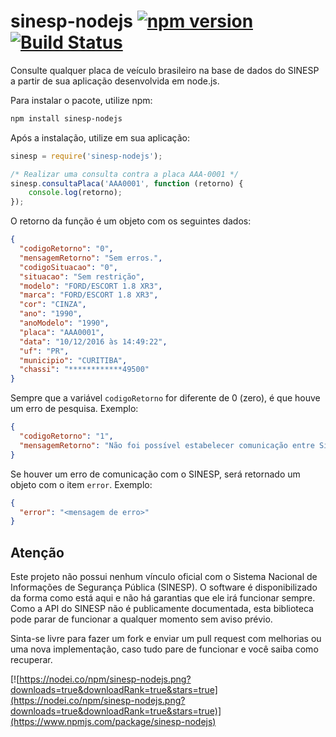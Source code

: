 # sinesp-nodejs [![npm version](https://badge.fury.io/js/sinesp-nodejs.svg)](https://badge.fury.io/js/sinesp-nodejs) [![Build Status](https://travis-ci.org/bbarreto/sinesp-nodejs.svg?branch=master)](https://travis-ci.org/bbarreto/sinesp-nodejs)
Consulte qualquer placa de veículo brasileiro na base de dados do SINESP a partir de sua aplicação desenvolvida em node.js.

Para instalar o pacote, utilize npm:
```sh
npm install sinesp-nodejs
```

Após a instalação, utilize em sua aplicação:
```javascript
sinesp = require('sinesp-nodejs');

/* Realizar uma consulta contra a placa AAA-0001 */
sinesp.consultaPlaca('AAA0001', function (retorno) {
	console.log(retorno);
});
```

O retorno da função é um objeto com os seguintes dados:
```json
{
  "codigoRetorno": "0",
  "mensagemRetorno": "Sem erros.",
  "codigoSituacao": "0",
  "situacao": "Sem restrição",
  "modelo": "FORD/ESCORT 1.8 XR3",
  "marca": "FORD/ESCORT 1.8 XR3",
  "cor": "CINZA",
  "ano": "1990",
  "anoModelo": "1990",
  "placa": "AAA0001",
  "data": "10/12/2016 às 14:49:22",
  "uf": "PR",
  "municipio": "CURITIBA",
  "chassi": "************49500"
}
```

Sempre que a variável `codigoRetorno` for diferente de 0 (zero), é que houve um erro de pesquisa. Exemplo:
```json
{
  "codigoRetorno": "1",
  "mensagemRetorno": "Não foi possível estabelecer comunicação entre Sinesp Cidadão e RENAVAM."
}
```

Se houver um erro de comunicação com o SINESP, será retornado um objeto com o item `error`. Exemplo:
```json
{
  "error": "<mensagem de erro>"
}
```

## Atenção
Este projeto não possui nenhum vínculo oficial com o Sistema Nacional de Informações de Segurança Pública (SINESP). O software é disponibilizado da forma como está aqui e não há garantias que ele irá funcionar sempre. Como a API do SINESP não é publicamente documentada, esta biblioteca pode parar de funcionar a qualquer momento sem aviso prévio.

Sinta-se livre para fazer um fork e enviar um pull request com melhorias ou uma nova implementação, caso tudo pare de funcionar e você saiba como recuperar.

[![https://nodei.co/npm/sinesp-nodejs.png?downloads=true&downloadRank=true&stars=true](https://nodei.co/npm/sinesp-nodejs.png?downloads=true&downloadRank=true&stars=true)](https://www.npmjs.com/package/sinesp-nodejs)
